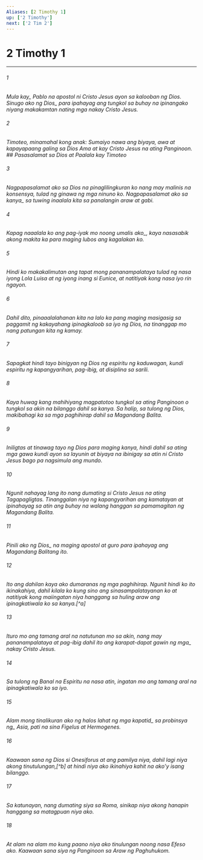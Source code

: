 ```yaml
---
Aliases: [2 Timothy 1]
up: ['2 Timothy']
next: ['2 Tim 2']
---
```

# 2 Timothy 1

***






















###### 1 










<i class="trans-change">Mula kay_ Pablo na apostol ni Cristo Jesus ayon sa kalooban ng Dios. <i class="trans-change">Sinugo ako ng Dios_ para ipahayag ang tungkol sa buhay na ipinangako niyang makakamtan nating mga nakay Cristo Jesus. 





















###### 2 










Timoteo, minamahal kong anak: Sumaiyo nawa ang biyaya, awa at kapayapaang galing sa Dios Ama at kay Cristo Jesus na ating Panginoon. ## Pasasalamat sa Dios at Paalala kay Timoteo 





















###### 3 










Nagpapasalamat ako sa Dios na pinaglilingkuran ko nang may malinis na konsensya, tulad ng ginawa ng mga ninuno ko. <i class="trans-change">Nagpapasalamat ako sa kanya_ sa tuwing inaalala kita sa panalangin araw at gabi. 





















###### 4 










Kapag naaalala ko ang pag-iyak mo <i class="trans-change">noong umalis ako_, kaya nasasabik akong makita ka para maging lubos ang kagalakan ko. 





















###### 5 










Hindi ko makakalimutan ang tapat mong pananampalataya tulad ng nasa iyong Lola Luisa at ng iyong inang si Eunice, at natitiyak kong nasa iyo rin ngayon. 





















###### 6 










Dahil dito, pinaaalalahanan kita na lalo ka pang maging masigasig sa paggamit ng kakayahang ipinagkaloob sa iyo ng Dios, na tinanggap mo nang patungan kita ng kamay. 





















###### 7 










Sapagkat hindi tayo binigyan ng Dios ng espiritu ng kaduwagan, kundi espiritu ng kapangyarihan, pag-ibig, at disiplina sa sarili. 





















###### 8 










Kaya huwag kang mahihiyang magpatotoo tungkol sa ating Panginoon o tungkol sa akin na bilanggo dahil sa kanya. Sa halip, sa tulong ng Dios, makibahagi ka sa mga paghihirap dahil sa Magandang Balita. 





















###### 9 










Iniligtas at tinawag tayo ng Dios para maging kanya, hindi dahil sa ating mga gawa kundi ayon sa layunin at biyaya na ibinigay sa atin ni Cristo Jesus bago pa nagsimula ang mundo. 





















###### 10 










Ngunit nahayag lang ito nang dumating si Cristo Jesus na ating Tagapagligtas. Tinanggalan niya ng kapangyarihan ang kamatayan at ipinahayag sa atin ang buhay na walang hanggan sa pamamagitan ng Magandang Balita. 





















###### 11 










Pinili ako <i class="trans-change">ng Dios_ na maging apostol at guro para ipahayag ang Magandang Balitang ito. 





















###### 12 










Ito ang dahilan kaya ako dumaranas ng mga paghihirap. Ngunit hindi ko ito ikinakahiya, dahil kilala ko kung sino ang sinasampalatayanan ko at natitiyak kong maiingatan niya hanggang sa huling araw ang ipinagkatiwala ko sa kanya.[^a] 





















###### 13 










Ituro mo ang tamang aral na natutunan mo sa akin, nang may pananampalataya at pag-ibig dahil ito ang karapat-dapat gawin ng <i class="trans-change">mga_ nakay Cristo Jesus. 





















###### 14 










Sa tulong ng Banal na Espiritu na nasa atin, ingatan mo ang tamang aral na ipinagkatiwala ko sa iyo. 





















###### 15 










Alam mong tinalikuran ako ng halos lahat <i class="trans-change">ng mga kapatid_ sa <i class="trans-change">probinsya ng_ Asia, pati na sina Figelus at Hermogenes. 





















###### 16 










Kaawaan sana ng Dios si Onesiforus at ang pamilya niya, dahil lagi niya akong tinutulungan,[^b] at hindi niya ako ikinahiya kahit na akoʼy isang bilanggo. 





















###### 17 










Sa katunayan, nang dumating siya sa Roma, sinikap niya akong hanapin hanggang sa matagpuan niya ako. 





















###### 18 










At alam na alam mo kung paano niya ako tinulungan noong nasa Efeso ako. Kaawaan sana siya ng Panginoon sa Araw ng Paghuhukom.
